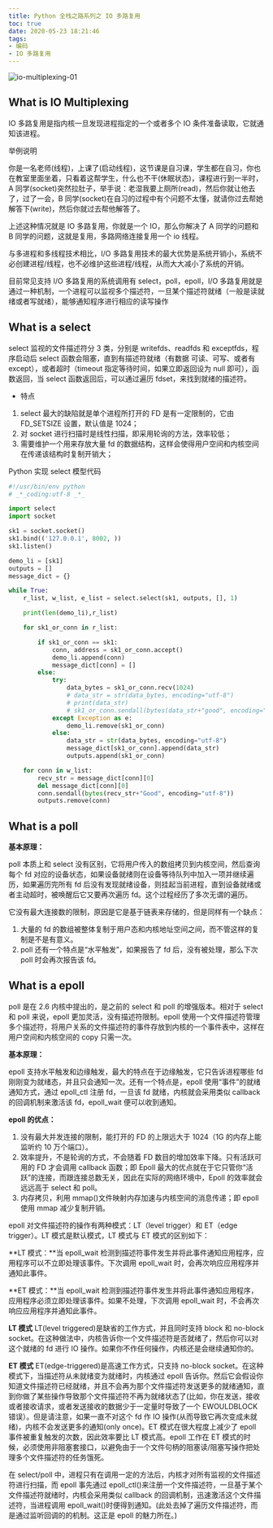 ```yaml
---
title: Python 全栈之路系列之 IO 多路复用
toc: true
date: 2020-05-23 18:21:46
tags:
- 编码
- IO 多路复用
---
```


![io-multiplexing-01](https://blog.ansheng.me/images/2016/12/1483022063.png)

## What is IO Multiplexing

IO 多路复用是指内核一旦发现进程指定的一个或者多个 IO 条件准备读取，它就通知该进程。

举例说明

你是一名老师(线程)，上课了(启动线程)，这节课是自习课，学生都在自习，你也在教室里面坐着，只看着这帮学生，什么也不干(休眠状态)，课程进行到一半时，A 同学(socket)突然拉肚子，举手说：老湿我要上厕所(read)，然后你就让他去了，过了一会，B 同学(socket)在自习的过程中有个问题不太懂，就请你过去帮她解答下(write)，然后你就过去帮他解答了。

上述这种情况就是 IO 多路复用，你就是一个 IO，那么你解决了 A 同学的问题和 B 同学的问题，这就是复用，多路网络连接复用一个 io 线程。

与多进程和多线程技术相比，I/O 多路复用技术的最大优势是系统开销小，系统不必创建进程/线程，也不必维护这些进程/线程，从而大大减小了系统的开销。

目前常见支持 I/O 多路复用的系统调用有 select，poll，epoll，I/O 多路复用就是通过一种机制，一个进程可以监视多个描述符，一旦某个描述符就绪（一般是读就绪或者写就绪），能够通知程序进行相应的读写操作

## What is a select

select 监视的文件描述符分 3 类，分别是 writefds、readfds 和 exceptfds，程序启动后 select 函数会阻塞，直到有描述符就绪（有数据 可读、可写、或者有 except），或者超时（timeout 指定等待时间，如果立即返回设为 null 即可），函数返回，当 select 函数返回后，可以通过遍历 fdset，来找到就绪的描述符。

- 特点

1. select 最大的缺陷就是单个进程所打开的 FD 是有一定限制的，它由 FD_SETSIZE 设置，默认值是 1024；
2. 对 socket 进行扫描时是线性扫描，即采用轮询的方法，效率较低；
3. 需要维护一个用来存放大量 fd 的数据结构，这样会使得用户空间和内核空间在传递该结构时复制开销大；

Python 实现 select 模型代码

```Python
#!/usr/bin/env python
# _*_coding:utf-8 _*_

import select
import socket

sk1 = socket.socket()
sk1.bind(('127.0.0.1', 8002, ))
sk1.listen()

demo_li = [sk1]
outputs = []
message_dict = {}

while True:
    r_list, w_list, e_list = select.select(sk1, outputs, [], 1)

    print(len(demo_li),r_list)

    for sk1_or_conn in r_list:

        if sk1_or_conn == sk1:
            conn, address = sk1_or_conn.accept()
            demo_li.append(conn)
            message_dict[conn] = []
        else:
            try:
                data_bytes = sk1_or_conn.recv(1024)
                # data_str = str(data_bytes, encoding="utf-8")
                # print(data_str)
                # sk1_or_conn.sendall(bytes(data_str+"good", encoding="utf-8"))
            except Exception as e:
                demo_li.remove(sk1_or_conn)
            else:
                data_str = str(data_bytes, encoding="utf-8")
                message_dict[sk1_or_conn].append(data_str)
                outputs.append(sk1_or_conn)

    for conn in w_list:
        recv_str = message_dict[conn][0]
        del message_dict[conn][0]
        conn.sendall(bytes(recv_str+"Good", encoding="utf-8"))
        outputs.remove(conn)
```

## What is a poll

**基本原理：**

poll 本质上和 select 没有区别，它将用户传入的数组拷贝到内核空间，然后查询每个 fd 对应的设备状态，如果设备就绪则在设备等待队列中加入一项并继续遍历，如果遍历完所有 fd 后没有发现就绪设备，则挂起当前进程，直到设备就绪或者主动超时，被唤醒后它又要再次遍历 fd。这个过程经历了多次无谓的遍历。

它没有最大连接数的限制，原因是它是基于链表来存储的，但是同样有一个缺点：

1. 大量的 fd 的数组被整体复制于用户态和内核地址空间之间，而不管这样的复制是不是有意义。
2. poll 还有一个特点是“水平触发”，如果报告了 fd 后，没有被处理，那么下次 poll 时会再次报告该 fd。

## What is a epoll

poll 是在 2.6 内核中提出的，是之前的 select 和 poll 的增强版本。相对于 select 和 poll 来说，epoll 更加灵活，没有描述符限制。epoll 使用一个文件描述符管理多个描述符，将用户关系的文件描述符的事件存放到内核的一个事件表中，这样在用户空间和内核空间的 copy 只需一次。

**基本原理：**

epoll 支持水平触发和边缘触发，最大的特点在于边缘触发，它只告诉进程哪些 fd 刚刚变为就绪态，并且只会通知一次。还有一个特点是，epoll 使用“事件”的就绪通知方式，通过 epoll_ctl 注册 fd，一旦该 fd 就绪，内核就会采用类似 callback 的回调机制来激活该 fd，epoll_wait 便可以收到通知。

**epoll 的优点：**

1. 没有最大并发连接的限制，能打开的 FD 的上限远大于 1024（1G 的内存上能监听约 10 万个端口）。
2. 效率提升，不是轮询的方式，不会随着 FD 数目的增加效率下降。只有活跃可用的 FD 才会调用 callback 函数；即 Epoll 最大的优点就在于它只管你“活跃”的连接，而跟连接总数无关，因此在实际的网络环境中，Epoll 的效率就会远远高于 select 和 poll。
3. 内存拷贝，利用 mmap()文件映射内存加速与内核空间的消息传递；即 epoll 使用 mmap 减少复制开销。

epoll 对文件描述符的操作有两种模式：LT（level trigger）和 ET（edge trigger）。LT 模式是默认模式，LT 模式与 ET 模式的区别如下：

**LT 模式：**当 epoll_wait 检测到描述符事件发生并将此事件通知应用程序，应用程序可以不立即处理该事件。下次调用 epoll_wait 时，会再次响应应用程序并通知此事件。

**ET 模式：**当 epoll_wait 检测到描述符事件发生并将此事件通知应用程序，应用程序必须立即处理该事件。如果不处理，下次调用 epoll_wait 时，不会再次响应应用程序并通知此事件。

**LT 模式**
LT(level triggered)是缺省的工作方式，并且同时支持 block 和 no-block socket。在这种做法中，内核告诉你一个文件描述符是否就绪了，然后你可以对这个就绪的 fd 进行 IO 操作。如果你不作任何操作，内核还是会继续通知你的。

**ET 模式**
ET(edge-triggered)是高速工作方式，只支持 no-block socket。在这种模式下，当描述符从未就绪变为就绪时，内核通过 epoll 告诉你。然后它会假设你知道文件描述符已经就绪，并且不会再为那个文件描述符发送更多的就绪通知，直到你做了某些操作导致那个文件描述符不再为就绪状态了(比如，你在发送，接收或者接收请求，或者发送接收的数据少于一定量时导致了一个 EWOULDBLOCK 错误）。但是请注意，如果一直不对这个 fd 作 IO 操作(从而导致它再次变成未就绪)，内核不会发送更多的通知(only once)。ET 模式在很大程度上减少了 epoll 事件被重复触发的次数，因此效率要比 LT 模式高。epoll 工作在 ET 模式的时候，必须使用非阻塞套接口，以避免由于一个文件句柄的阻塞读/阻塞写操作把处理多个文件描述符的任务饿死。

在 select/poll 中，进程只有在调用一定的方法后，内核才对所有监视的文件描述符进行扫描，而 epoll 事先通过 epoll_ctl()来注册一个文件描述符，一旦基于某个文件描述符就绪时，内核会采用类似 callback 的回调机制，迅速激活这个文件描述符，当进程调用 epoll_wait()时便得到通知。(此处去掉了遍历文件描述符，而是通过监听回调的的机制。这正是 epoll 的魅力所在。)